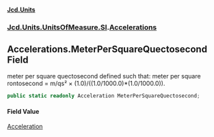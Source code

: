 #### [Jcd.Units](index 'index')
### [Jcd.Units.UnitsOfMeasure.SI](Jcd.Units.UnitsOfMeasure.SI 'Jcd.Units.UnitsOfMeasure.SI').[Accelerations](Accelerations 'Jcd.Units.UnitsOfMeasure.SI.Accelerations')

## Accelerations.MeterPerSquareQuectosecond Field

meter per square quectosecond defined such that: meter per square rontosecond = m/qs² ×
(1.0)/((1.0/1000.0)*(1.0/1000.0)).

```csharp
public static readonly Acceleration MeterPerSquareQuectosecond;
```

#### Field Value
[Acceleration](Acceleration 'Jcd.Units.UnitTypes.Acceleration')